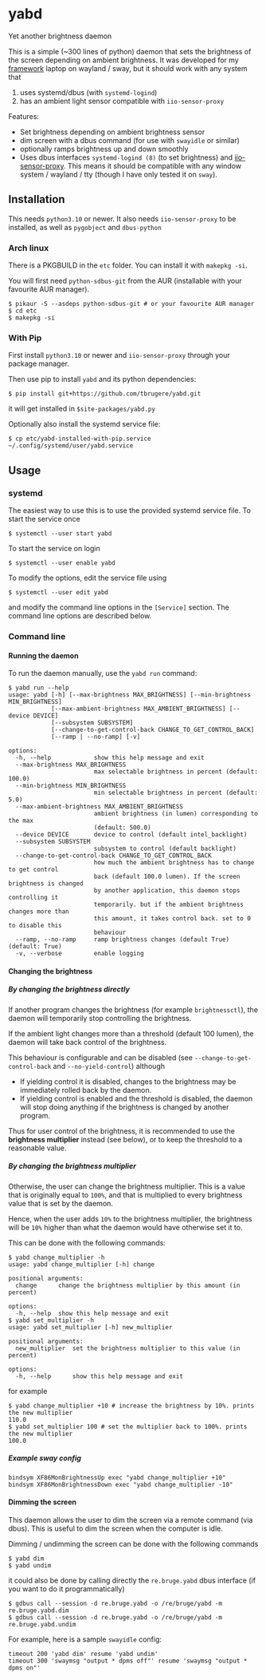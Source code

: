 # yabd
Yet another brightness daemon

This is a simple (~300 lines of python) daemon that sets the brightness of the screen depending on ambient brightness.
It was developed for my [framework](https://frame.work/) laptop on wayland / sway, but it should work with any system that 
1. uses systemd/dbus (with `systemd-logind`)
2. has an ambient light sensor compatible with `iio-sensor-proxy`

Features:

- Set brightness depending on ambient brightness sensor
- dim screen with a dbus command (for use with `swayidle` or similar)
- optionally ramps brightness up and down smoothly 
- Uses dbus interfaces `systemd-logind (8)` (to set brightness) and [iio-sensor-proxy](https://gitlab.freedesktop.org/hadess/iio-sensor-proxy/). This means it should be compatible with any window system / wayland / tty (though I have only tested it on `sway`).

## Installation

This needs `python3.10` or newer. It also needs `iio-sensor-proxy` to be installed, as well as `pygobject` and `dbus-python`

### Arch linux

There is a PKGBUILD in the `etc` folder. You can install it with `makepkg -si`.

You will first need `python-sdbus-git` from the AUR (installable with your favourite AUR manager). 

```console
$ pikaur -S --asdeps python-sdbus-git # or your favourite AUR manager
$ cd etc
$ makepkg -si
```


### With Pip

First install `python3.10` or newer and `iio-sensor-proxy` through your package manager. 

Then use pip to install `yabd` and its python dependencies:

```console
$ pip install git+https://github.com/tbrugere/yabd.git
```

it will get installed in `$site-packages/yabd.py`

Optionally also install the systemd service file:

```console
$ cp etc/yabd-installed-with-pip.service  ~/.config/systemd/user/yabd.service
```

## Usage

### systemd

The easiest way to use this is to use the provided systemd service file. To start the service once

```console
$ systemctl --user start yabd
```

To start the service on login

```console
$ systemctl --user enable yabd
```

To modify the options, edit the service file using 

```console
$ systemctl --user edit yabd
```

and modify the command line options in the `[Service]` section. The command line options are described below.

### Command line

#### Running the daemon

To run the daemon manually, use the `yabd run` command:

```console
$ yabd run --help
usage: yabd [-h] [--max-brightness MAX_BRIGHTNESS] [--min-brightness MIN_BRIGHTNESS]
            [--max-ambient-brightness MAX_AMBIENT_BRIGHTNESS] [--device DEVICE]
            [--subsystem SUBSYSTEM]
            [--change-to-get-control-back CHANGE_TO_GET_CONTROL_BACK]
            [--ramp | --no-ramp] [-v]

options:
  -h, --help            show this help message and exit
  --max-brightness MAX_BRIGHTNESS
                        max selectable brightness in percent (default: 100.0)
  --min-brightness MIN_BRIGHTNESS
                        min selectable brightness in percent (default: 5.0)
  --max-ambient-brightness MAX_AMBIENT_BRIGHTNESS
                        ambient brightness (in lumen) corresponding to the max
                        (default: 500.0)
  --device DEVICE       device to control (default intel_backlight)
  --subsystem SUBSYSTEM
                        subsystem to control (default backlight)
  --change-to-get-control-back CHANGE_TO_GET_CONTROL_BACK
                        how much the ambient brightness has to change to get control
                        back (default 100.0 lumen). If the screen brightness is changed
                        by another application, this daemon stops controlling it
                        temporarily. but if the ambient brightness changes more than
                        this amount, it takes control back. set to 0 to disable this
                        behaviour
  --ramp, --no-ramp     ramp brightness changes (default True) (default: True)
  -v, --verbose         enable logging
```

#### Changing the brightness


##### By changing the brightness directly

If another program changes the brightness (for example `brightnessctl`), the daemon will temporarily stop controlling the brightness. 

If the ambient light changes more than a threshold (default 100 lumen), the daemon will take back control of the brightness.

This behaviour is configurable and can be disabled (see `--change-to-get-control-back` and `--no-yield-control`) although 

- If yielding control it is disabled, changes to the brightness may be immediately rolled back by the daemon.
- If yielding control is enabled and the threshold is disabled, the daemon will stop doing anything if the brightness is changed by another program.
  
Thus for user control of the brightness, it is recommended to use the **brightness multiplier** instead (see below), or to keep the threshold to a reasonable value.

##### By changing the brightness multiplier

Otherwise, the user can change the brightness multiplier. This is a value that is originally equal to `100%`, and that is multiplied to every brightness value that is set by the daemon.

Hence, when the user adds `10%` to the brightness multiplier, the brightness will be `10%` higher than what the daemon would have otherwise set it to.

This can be done with the following commands:

```console
$ yabd change_multiplier -h
usage: yabd change_multiplier [-h] change

positional arguments:
  change      change the brightness multiplier by this amount (in percent)

options:
  -h, --help  show this help message and exit
$ yabd set_multiplier -h
usage: yabd set_multiplier [-h] new_multiplier

positional arguments:
  new_multiplier  set the brightness multiplier to this value (in percent)

options:
  -h, --help      show this help message and exit
```

for example
```console
$ yabd change_multiplier +10 # increase the brightness by 10%. prints the new multiplier
110.0 
$ yabd set_multiplier 100 # set the multiplier back to 100%. prints the new multiplier
100.0 
```

##### Example sway config

```swayconfig
bindsym XF86MonBrightnessUp exec "yabd change_multiplier +10"
bindsym XF86MonBrightnessDown exec "yabd change_multiplier -10"
```

#### Dimming the screen

This daemon allows the user to dim the screen via a remote command (via dbus). This is useful to dim the screen when the computer is idle.

Dimming / undimming the screen can be done with the following commands

```console
$ yabd dim
$ yabd undim
```
it could also be done by calling directly the `re.bruge.yabd` dbus interface (if you want to do it programmatically)

```console
$ gdbus call --session -d re.bruge.yabd -o /re/bruge/yabd -m re.bruge.yabd.dim
$ gdbus call --session -d re.bruge.yabd -o /re/bruge/yabd -m re.bruge.yabd.undim
```

For example, here is a sample `swayidle` config:

```console
timeout 200 'yabd dim' resume 'yabd undim'
timeout 300 'swaymsg "output * dpms off"' resume 'swaymsg "output * dpms on"'
```
